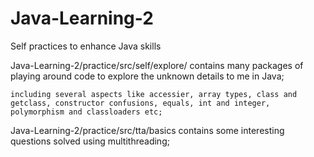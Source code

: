 # Java-Learning-2
Self practices to enhance Java skills


Java-Learning-2/practice/src/self/explore/ contains many packages of playing around code to explore the unknown details to me in Java;


	including several aspects like accessier, array types, class and getclass, constructor confusions, equals, int and integer, polymorphism and classloaders etc;
	
	
Java-Learning-2/practice/src/tta/basics contains some interesting questions solved using multithreading;

